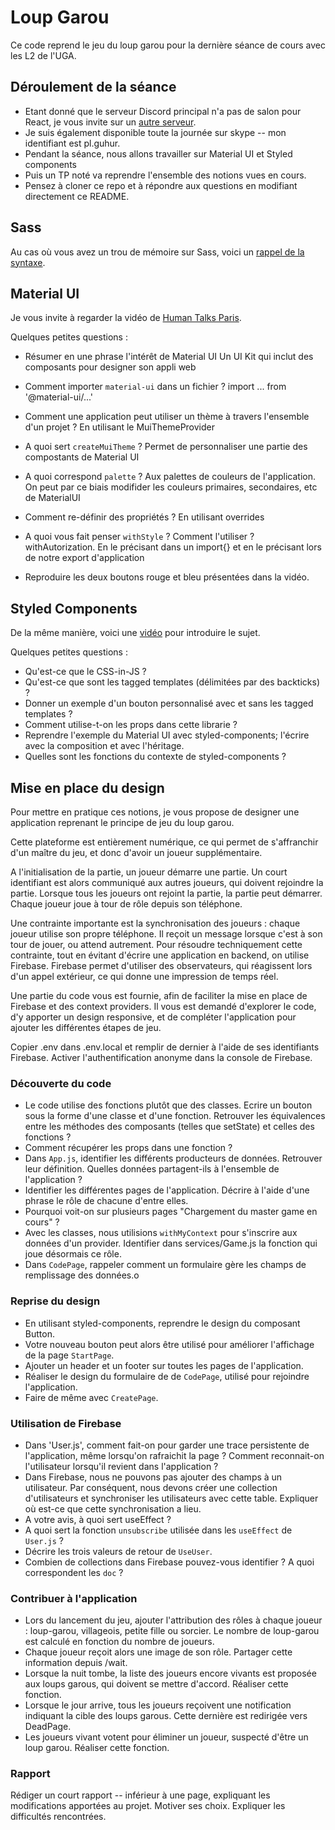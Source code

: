 # Loup Garou

Ce code reprend le jeu du loup garou pour la dernière séance de cours avec les L2 de l'UGA.

## Déroulement de la séance

- Etant donné que le serveur Discord principal n'a pas de salon pour React, je vous invite sur un [autre serveur](https://discord.gg/qk3TzeV).
- Je suis également disponible toute la journée sur skype -- mon identifiant est pl.guhur.
- Pendant la séance, nous allons travailler sur Material UI et Styled components
- Puis un TP noté va reprendre l'ensemble des notions vues en cours.
- Pensez à cloner ce repo et à répondre aux questions en modifiant directement ce README.

## Sass

Au cas où vous avez un trou de mémoire sur Sass, voici un [rappel de la syntaxe](https://devhints.io/sass).

## Material UI

Je vous invite à regarder la vidéo de [Human Talks Paris](https://www.youtube.com/watch?v=D3tB_DGgICE).


Quelques petites questions :

- Résumer en une phrase l'intérêt de Material UI
Un UI Kit qui inclut des composants pour designer son appli web

- Comment importer `material-ui` dans un fichier ?
import ... from '@material-ui/...'

- Comment une application peut utiliser un thème à travers l'ensemble d'un projet ?
En utilisant le MuiThemeProvider

- A quoi sert `createMuiTheme` ?
Permet de personnaliser une partie des compostants de Material UI

- A quoi correspond `palette` ?
Aux palettes de couleurs de l'application. On peut par ce biais modifider les couleurs primaires, secondaires, etc de MaterialUI

- Comment re-définir des propriétés ?
En utilisant overrides
- A quoi vous fait penser `withStyle` ? Comment l'utiliser ?
withAutorization. En le précisant dans un import{} et en le précisant lors de notre export d'application
- Reproduire les deux boutons rouge et bleu présentées dans la vidéo.



## Styled Components

De la même manière, voici une [vidéo](https://www.youtube.com/watch?v=mS0UKNBh-Ig) pour introduire le sujet.

Quelques petites questions :

- Qu'est-ce que le CSS-in-JS ?
- Qu'est-ce que sont les tagged templates (délimitées par des backticks) ?
- Donner un exemple d'un bouton personnalisé avec et sans les tagged templates ?
- Comment utilise-t-on les props dans cette librarie ?
- Reprendre l'exemple du Material UI avec styled-components; l'écrire avec la composition et avec l'héritage.
- Quelles sont les fonctions du contexte de styled-components ?


## Mise en place du design

Pour mettre en pratique ces notions, je vous propose de designer une application reprenant le principe de jeu du loup garou.

Cette plateforme est entièrement numérique, ce qui permet de s'affranchir d'un maître du jeu, et donc d'avoir un joueur supplémentaire.

A l'initialisation de la partie, un joueur démarre une partie. Un court identifiant est alors communiqué aux autres joueurs, qui doivent rejoindre la partie.
Lorsque tous les joueurs ont rejoint la partie, la partie peut démarrer. Chaque joueur joue à tour de rôle depuis son téléphone.

Une contrainte importante est la synchronisation des joueurs : chaque joueur utilise son propre téléphone. Il reçoit un message lorsque c'est à son tour de jouer, ou attend autrement. Pour résoudre techniquement cette contrainte, tout en évitant d'écrire une application en backend, on utilise Firebase. Firebase permet d'utiliser des observateurs, qui réagissent lors d'un appel extérieur, ce qui donne une impression de temps réel.

Une partie du code vous est fournie, afin de faciliter la mise en place de Firebase et des context providers. Il vous est demandé d'explorer le code, d'y apporter un design responsive, et de compléter l'application pour ajouter les différentes étapes de jeu.

Copier .env dans .env.local et remplir de dernier à l'aide de ses identifiants Firebase.
Activer l'authentification anonyme dans la console de Firebase.

### Découverte du code

- Le code utilise des fonctions plutôt que des classes. Ecrire un bouton sous la forme d'une classe et d'une fonction. Retrouver les équivalences entre les méthodes des composants (telles que setState) et celles des fonctions ?
- Comment récupérer les props dans une fonction ?
- Dans `App.js`, identifier les différents producteurs de données. Retrouver leur définition. Quelles données partagent-ils à l'ensemble de l'application ?
- Identifier les différentes pages de l'application. Décrire à l'aide d'une phrase le rôle de chacune d'entre elles.
- Pourquoi voit-on sur plusieurs pages "Chargement du master game en cours" ?
- Avec les classes, nous utilisions `withMyContext` pour s'inscrire aux données d'un provider. Identifier dans services/Game.js la fonction qui joue désormais ce rôle.
- Dans `CodePage`, rappeler comment un formulaire gère les champs de remplissage des données.o

### Reprise du design

- En utilisant styled-components, reprendre le design du composant Button.
- Votre nouveau bouton peut alors être utilisé pour améliorer l'affichage de la page `StartPage`.
- Ajouter un header et un footer sur toutes les pages de l'application. 
- Réaliser le design du formulaire de de `CodePage`, utilisé pour rejoindre l'application.
- Faire de même avec `CreatePage`.


### Utilisation de Firebase

- Dans 'User.js', comment fait-on pour garder une trace persistente de l'application, même lorsqu'on rafraichit la page ? Comment reconnait-on l'utilisateur lorsqu'il revient dans l'application ?
- Dans Firebase, nous ne pouvons pas ajouter des champs à un utilisateur. Par conséquent, nous devons créer une collection d'utilisateurs et synchroniser les utilisateurs avec cette table. Expliquer où est-ce que cette synchronisation a lieu.
- A votre avis, à quoi sert useEffect ?
- A quoi sert la fonction `unsubscribe` utilisée dans les `useEffect` de `User.js` ?
- Décrire les trois valeurs de retour de `UseUser`.
- Combien de collections dans Firebase pouvez-vous identifier ? A quoi correspondent les `doc` ?

### Contribuer à l'application

- Lors du lancement du jeu, ajouter l'attribution des rôles à chaque joueur : loup-garou, villageois, petite fille ou sorcier. Le nombre de loup-garou est calculé en fonction du nombre de joueurs.
- Chaque joueur reçoit alors une image de son rôle. Partager cette information depuis /wait.
- Lorsque la nuit tombe, la liste des joueurs encore vivants est proposée aux  loups garous, qui doivent se mettre d'accord. Réaliser cette fonction.
- Lorsque le jour arrive, tous les joueurs reçoivent une notification indiquant la cible des loups garous. Cette dernière est redirigée vers DeadPage.
- Les joueurs vivant votent pour éliminer un joueur, suspecté d'être un loup garou. Réaliser cette fonction.

### Rapport

Rédiger un court rapport -- inférieur à une page, expliquant les modifications apportées au projet. Motiver ses choix. Expliquer les difficultés rencontrées.

